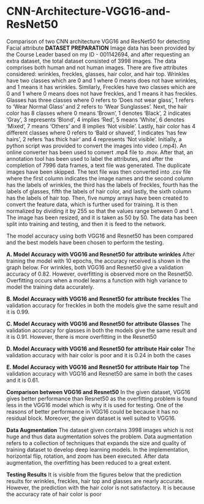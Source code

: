 # CNN-Architecture-VGG16-and-ResNet50
Comparison of two CNN architecture VGG16 and ResNet50 for detecting Facial attribute
**DATASET PREPARATION**
 Image data has been provided by the Course Leader based 
on my ID - 001142694, and after requesting an extra dataset, 
the total dataset consisted of 3998 images. The data 
comprises both human and not human images. There are five 
attributes considered: wrinkles, freckles, glasses, hair color, 
and hair top. Wrinkles have two classes which are 0 and 1 
where 0 means does not have wrinkles, and 1 means it has 
wrinkles. Similarly, Freckles have two classes which are 0 
and 1 where 0 means does not have freckles, and 1 means it 
has freckles. Glasses has three classes where 0 refers to ‘Does 
not wear glass’, 1 refers to ‘Wear Normal Glass’ and 2 refers 
to ‘Wear Sunglasses’. Next, the hair color has 8 classes where 
0 means ‘Brown’, 1 denotes ‘Black’, 2 indicates ‘Gray’, 3 
represents ‘Blond’, 4 implies ‘Red’, 5 means ‘White’, 6 
denotes ‘Mixed’, 7 means ‘Others’ and 8 implies ‘Not 
visible’. Lastly, hair color has 4 different classes where 0 
refers to ‘Bald or shaved’, 1 indicates ‘has few hairs’, 2 refers 
‘has thick hair’ and 4 represents ‘Not visible’. Initially, a 
python script was provided to convert the images into video 
(.mp4). An online converter has been used to convert .mp4 
file to .mov. After that, an annotation tool has been used to 
label the attributes, and after the completion of 7996 data 
frames, a text file was generated. The duplicate images have 
been skipped. The text file was then converted into .csv file 
where the first column indicates the image names and the 
second column has the labels of wrinkles, the third has the 
labels of freckles, fourth has the labels of glasses, fifth the 
labels of hair color, and lastly, the sixth column has the labels 
of hair top. Then, five numpy arrays have been created to 
convert the feature data, which is further used for training. It 
is then normalized by dividing it by 255 so that the values 
range between 0 and 1. The image has been resized, and it is 
taken as 50 by 50. The data has been split into training and 
testing, and then it is feed to the network.

The model accuracy using both VGG16 and Resnet50 has
been compared and the best models have been chosen to 
perform the testing.

**A. Model Accuracy with VGG16 and Resnet50 for attribute 
wrinkles**
 After training the model with 10 epochs, the accuracy 
received is shown in the graph below. For wrinkles, both 
VGG16 and Resnet50 give a validation accuracy of 0.82. 
However, overfitting is observed more on the Resnet50. 
Overfitting occurs when a model learns a function with high 
variance to model the training data accurately. 

**B. Model Accuracy with VGG16 and Resnet50 for attribute 
freckles**
The validation accuracy for freckles in both the models give 
the same result and it is 0.99.

**C. Model Accuracy with VGG16 and Resnet50 for attribute 
Glasses**
 The validation accuracy for glasses in both the models give 
the same result and it is 0.91. However, there is more 
overfitting in the Resnet50

**D. Model Accuracy with VGG16 and Resnet50 for attribute 
Hair color**
The validation accuracy with hair color is poor and it is 0.24 
in both the cases

**E. Model Accuracy with VGG16 and Resnet50 for attribute 
Hair top**
The validation accuracy with VGG16 and Resnet50 are 
same in both the cases and it is 0.61.

**Comparison between VGG16 and Resnet50**
 In the given dataset, VGG16 gives better performance than 
Resnet50 as the overfitting problem is found less in the 
VGG16 model which is why it is used for testing. One of the 
reasons of better performance in VGG16 could be because it 
has no residual block. Moreover, the given dataset is well 
suited to VGG16.

**Data Augmentation**
The dataset given contains 3998 images which is not huge 
and thus data augmentation solves the problem. Data 
augmentation refers to a collection of techniques that expands 
the size and quality of training dataset to develop deep 
learning models. In the implementation, horizontal flip, 
rotation, and zoom has been executed. After data 
augmentation, the overfitting has been reduced to a great 
extent.

**Testing Results**
 It is visible from the figures below that the prediction 
results for wrinkles, freckles, hair top and glasses are nearly 
accurate. However, the prediction with the hair color is not 
satisfactory. It is because the accuracy rate of hair color is 
poor

